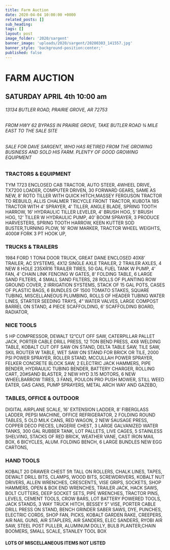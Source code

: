 ```yaml
---
title: Farm Auction
date: 2020-04-04 10:00:00 +0000
related_posts: []
sub_heading:  
tags: []
layout: post
image_folder: '2020/sargent'
banner_image: 'uploads/2020/sargent/20200303_141557.jpg'
banner_style: 'background-position:center;'
published: false
---
```

# FARM AUCTION
## SATURDAY APRIL 4th 10:00 am

###### 13134 BUTLER ROAD, PRAIRIE GROVE, AR 72753
###### FROM HWY 62 BYPASS IN PRAIRIE GROVE, TAKE BUTLER ROAD ¾ MILE EAST TO THE SALE SITE
###### SALE FOR DAVE SARGENT, WHO HAS RETIRED FROM THE GROWING BUSINESS AND SOLD HIS FARM. PLENTY OF GOOD GROWING EQUIPMENT

<!--break-->
### TRACTORS & EQUIPMENT
TYM T723 ENCLOSED CAB TRACTOR, AUTO STEER, 4WHEEL DRIVE, TX7200 LOADER, COMPUTER DRIVEN, 30 FORWARD GEARS, SAME AS NEW,  8’ ROTO TILLER WITH QUICK HITCH,MASSEY FERGUSON TRACTOR TO REBUILD, ALLIS CHALMER TRICYCLE FRONT TRACTOR, KUBOTA 185 TRACTOR WITH 4’ SPRAYER, 4’ TILLER, ANGLE BLADE, SPRING TOOTH HARROW, 16’ HYDRAULIC TILLER LEVELER, 4’ BRUSH HOG, 5’ BRUSH HOG, 12’ TILLER W HYDRAULIC PUMP, 40’ BOOM SPRAYER, 3 PRODUCE HARVESTERS, SPRING TOOTH HARROW, KEEN KUTTER SOD BUSTER,TURNING PLOW, 16’ ROW MARKER, TRACTOR WHEEL WEIGHTS, 4000# FORK 3 PT HOOK UP,

### TRUCKS & TRAILERS
1984 FORD 1 TON4 DOOR TRUCK, GREAT DANE ENCLOSED  40X8’ TRAILER, AC SYSTEMS, 4X12 SINGLE AXLE TRAILER, 2 TRAILER AXLES, 4 NEW 8 HOLE 235XR16 TRAILER TIRES, 50 GAL FUEL TANK W PUMP, 4’ FAN, 4’ CHAIN LINK FENCING W GATES, 8’ FOLDING TABLE, 6 LARGE SAND FILTERS, 4 SMALL SAND FILTERS, 28 ROLLS OF PLANTING ROW GROUND COVER, 2 IRRIGATION SYSTEMS, STACK OF 15 GAL POTS, CASES OF PLASTIC BAGS, 6 BUNDLES OF 1500 TOMATO STAKES, SQUARE TUBING, MISCELLANEOUS PLUMBING, ROLLS OF HEADER TUBING WATER LINES, STARTER SEEDING TRAYS, 4” WATER VALVES, LARGE COMPOST BARREL ON STAND, 4 PIECE SCAFFOLDING, 6’ SCAFFOLDING BOARD, RADIATOR,   

### NICE TOOLS
5 HP COMPRESSOR, DEWALT 12”CUT OFF SAW, CATERPILLAR PALLET JACK, PORTER CABLE DRILL PRESS, 12 TON BEND PRESS, 4X8  WELDING TABLE, KOBALT CUT OFF SAW ON STAND, DELTA TABLE SAW, TILE SAW, SKIL ROUTER W TABLE, WET SAW ON STAND FOR BRICK OR TILE, 2000 PSI POWER SPRAYER, ROLLER STAND, MCCULLAH POWER SPRAYER, FELKER CONCRETE BLOCK SAW, 2 ELECTRIC JACK HAMMERS, PIPE BENDER, HYDRAULIC TUBING BENDER, BATTERY CHARGER, ROLLING CART, 20#SAND BLASTER, 2 NEW HYD 3.15 MOTORS, 6 NEW WHEELBARROW TIRES, 3 FANS, POULON PRO PUSH MOWER, STILL WEED EATER, GAS CANS, PUMP SPRAYERS, METAL ARCH WAY AND GAZEBO,  

### TABLES, OFFICE & OUTDOOR
DIGITAL AIRPLANE SCALE, 16’ EXTENSION LADDER, 8’ FIBERGLASS LADDER, PEPSI MACHINE, OFFICE REFRIGERATOR, 2 FOLDING ROUND TABLES, 5 OLD MILK CANS, RED WAGON, 2 NEW SAUSAGE PRESS, COPPER DECO PIECES, LINGERIE CHEST, 3 LARGE GALVANIZED WATER TANKS, 300 GAL RUBBER TANK, LOT PALLETS, LIVE CAGES, 5 STAINLESS SHELVING, STACKS OF RED BRICK, WEATHER VANE, CAST IRON MAIL BOX, 6 BICYCLES, ALUM. FOLDING BENCH, 
6 LARGE BUNDLES NEW EGG CARTONS, 

### HAND TOOLS
KOBALT 20 DRAWER CHEST 5ft TALL ON ROLLERS, CHALK LINES, TAPES, DEWALT DRILL BITS, CLAMPS, WOOD BITS, SCREWDRIVERS, KOBALT NUT DRIVERS, ALLEN WRENCHES, CRESCENTS, VISE GRIPS, SOCKETS, SHOP HAMMERS, OPEN & BOX END WRENCHES, TRAILER JACK, HACK SAWS, BOLT CUTTERS, DEEP SOCKET SETS, PIPE WRENCHES, TRACTOR PINS, LEVELS, CEMENT TOOLS, CROW BARS, LOT BATTERY POWERED TOOLS, JACK STANDS, 3 WAY TRUCK HITCH, BESSEY 5” VISE, PORTER CABLE DRILL PRESS ON STAND, BENCH GRINDER SABER SAWS, DYE, PUNCHES, ELECTRIC CORDS, SHOP FAN, PICKS, KOBALT GARDEN RAKE, CREEPERS, AIR NAIL GUNS, AIR STAPLERS, AIR SANDERS, ELEC SANDERS, RYOBI AIR SAW, STEEL POST PULLER, ALUMINUM DOLLY, BULB PLANTER,CHAIN BOOMERS, SMALL  SCALE, STANLEY TOOL BOX

#### LOTS OF MISCELLANEOUS ITEMS NOT LISTED
